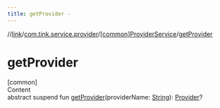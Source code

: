 ```yaml
---
title: getProvider -
---
```

//[link](../../index.md)/[com.tink.service.provider](../index.md)/[[common]ProviderService](index.md)/[getProvider](get-provider.md)



# getProvider  
[common]  
Content  
abstract suspend fun [getProvider](get-provider.md)(providerName: [String](https://kotlinlang.org/api/latest/jvm/stdlib/kotlin/-string/index.html)): [Provider](../../com.tink.model.provider/[common]-provider/index.md)?  




